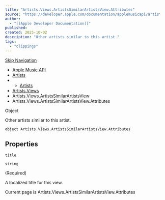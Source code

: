 ```yaml
---
title: "Artists.Views.ArtistsSimilarArtistsView.Attributes"
source: "https://developer.apple.com/documentation/applemusicapi/artists/views-data.dictionary/artistssimilarartistsview/attributes-data.dictionary"
author:
  - "[[Apple Developer Documentation]]"
published:
created: 2025-10-02
description: "Other artists similar to this artist."
tags:
  - "clippings"
---
```

[Skip Navigation](https://developer.apple.com/documentation/applemusicapi/artists/views-data.dictionary/artistssimilarartistsview/#app-main)

- [Apple Music API](https://developer.apple.com/documentation/applemusicapi)
- [Artists](https://developer.apple.com/documentation/applemusicapi/artists)
- - [Artists](https://developer.apple.com/documentation/applemusicapi/artists)
- [Artists.Views](https://developer.apple.com/documentation/applemusicapi/artists/views-data.dictionary)
- [Artists.Views.ArtistsSimilarArtistsView](https://developer.apple.com/documentation/applemusicapi/artists/views-data.dictionary/artistssimilarartistsview)
- Artists.Views.ArtistsSimilarArtistsView.Attributes

Object

Other artists similar to this artist.

```
object Artists.Views.ArtistsSimilarArtistsView.Attributes
```

## Properties

`title`

`string`

(Required)

A localized title for this view.

Current page is Artists.Views.ArtistsSimilarArtistsView.Attributes